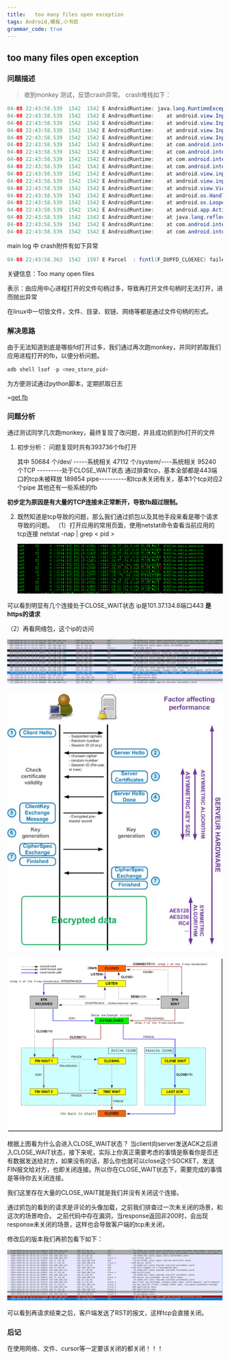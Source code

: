 ```yaml
---
title:   too many files open exception
tags: Android,模板,小书匠
grammar_code: true
---
```


## too many files open exception

### 问题描述
 > 收到monkey 测试，反馈crash异常。
 crash堆栈如下：
 
 ```java
 04-08 22:43:58.539  1542  1542 E AndroidRuntime: java.lang.RuntimeException: Could not read input channel file descriptors from parcel.
04-08 22:43:58.539  1542  1542 E AndroidRuntime: 	at android.view.InputChannel.nativeReadFromParcel(Native Method)
04-08 22:43:58.539  1542  1542 E AndroidRuntime: 	at android.view.InputChannel.readFromParcel(InputChannel.java:148)
04-08 22:43:58.539  1542  1542 E AndroidRuntime: 	at android.view.InputChannel$1.createFromParcel(InputChannel.java:39)
04-08 22:43:58.539  1542  1542 E AndroidRuntime: 	at android.view.InputChannel$1.createFromParcel(InputChannel.java:37)
04-08 22:43:58.539  1542  1542 E AndroidRuntime: 	at com.android.internal.view.InputBindResult.<init>(InputBindResult.java:68)
04-08 22:43:58.539  1542  1542 E AndroidRuntime: 	at com.android.internal.view.InputBindResult$1.createFromParcel(InputBindResult.java:112)
04-08 22:43:58.539  1542  1542 E AndroidRuntime: 	at com.android.internal.view.InputBindResult$1.createFromParcel(InputBindResult.java:110)
04-08 22:43:58.539  1542  1542 E AndroidRuntime: 	at com.android.internal.view.IInputMethodManager$Stub$Proxy.startInputOrWindowGainedFocus(IInputMethodManager.java:723)
04-08 22:43:58.539  1542  1542 E AndroidRuntime: 	at android.view.inputmethod.InputMethodManager.startInputInner(InputMethodManager.java:1295)
04-08 22:43:58.539  1542  1542 E AndroidRuntime: 	at android.view.inputmethod.InputMethodManager.checkFocus(InputMethodManager.java:1449)
04-08 22:43:58.539  1542  1542 E AndroidRuntime: 	at android.view.ViewRootImpl$ViewRootHandler.handleMessage(ViewRootImpl.java:4242)
04-08 22:43:58.539  1542  1542 E AndroidRuntime: 	at android.os.Handler.dispatchMessage(Handler.java:106)
04-08 22:43:58.539  1542  1542 E AndroidRuntime: 	at android.os.Looper.loop(Looper.java:187)
04-08 22:43:58.539  1542  1542 E AndroidRuntime: 	at android.app.ActivityThread.main(ActivityThread.java:6991)
04-08 22:43:58.539  1542  1542 E AndroidRuntime: 	at java.lang.reflect.Method.invoke(Native Method)
04-08 22:43:58.539  1542  1542 E AndroidRuntime: 	at com.android.internal.os.RuntimeInit$MethodAndArgsCaller.run(RuntimeInit.java:438)
04-08 22:43:58.539  1542  1542 E AndroidRuntime: 	at com.android.internal.os.ZygoteInit.main(ZygoteInit.java:814)
 ```
 main log 中 crash附件有如下异常
 ```java
 04-08 22:43:58.363  1542  1597 E Parcel  : fcntl(F_DUPFD_CLOEXEC) failed in Parcel::read, i is 0, fds[i] is -1, fd_count is 2, error: Too many open files
 ```
 关键信息：Too many open files
 
表示：由应用中心进程打开的文件句柄过多，导致再打开文件句柄时无法打开，进而抛出异常

在linux中一切皆文件，文件、目录、软链、网络等都是通过文件句柄的形式。

### 解决思路


 由于无法知道到底是哪些fd打开过多，我们通过再次跑monkey，并同时抓取我们应用进程打开的fb，以便分析问题。
 ```java
 adb shell lsof -p <neo_store_pid>
 ```
 为方便测试通过python脚本，定期抓取日志
 
=[get fb ][1]
 
### 问题分析

通过测试同学几次跑monkey，最终复现了改问题，并且成功抓到fb打开的文件
1. 初步分析：
问题复现时共有393736个fb打开

	其中 50684 个/dev/  -----系统相关
       		 47112 个/system/----系统相关
        	 95240 个TCP ---------处于CLOSE_WAIT状态 通过排查tcp，基本全部都是443端口的tcp未被释放
       		189854 pipe----------和tcp未关闭有关，基本1个tcp对应2个pipe
       其他还有一些系统的fb
	   
**初步定为原因是有大量的TCP连接未正常断开，导致fb超过限制。**

2. 既然知道是tcp导致的问题，那么我们通过抓包以及其他手段来看是哪个请求导致的问题。
  （1）打开应用的常用页面，使用netstat命令查看当前应用的tcp连接
      netstat -nap | grep < pid >
	  
	  ![netstat][2]
	  
 可以看到明显有几个连接处于CLOSE_WAIT状态
 ip是101.37.134.8端口443
 **是https的请求**
 
 （2）再看网络包，这个ip的访问
 
 ![tcp][3]

![https流程][4]			
 
 ![tcp流程][5]
 
 根据上图看为什么会进入CLOSE_WAIT状态？
 当client向server发送ACK之后进入CLOSE_WAIT状态，接下来呢，实际上你真正需要考虑的事情是察看你是否还有数据发送给对方，如果没有的话，那么你也就可以close这个SOCKET，发送FIN报文给对方，也即关闭连接。所以你在CLOSE_WAIT状态下，需要完成的事情是等待你去关闭连接。
 
 我们这里存在大量的CLOSE_WAIT就是我们并没有关闭这个连接。
 
 通过抓包的看到的请求是评论的头像加载，之前我们排查过一次未关闭的场景，和这次的场景吻合。
 之前代码中存在漏洞，当response返回非200时，会出现response未关闭的场景，这样也会导致客户端的tcp未关闭，
 
 修改后的版本我们再抓包看下如下：
 
 ![change][6]
 
 可以看到再请求结束之后，客户端发送了RST的报文，这样tcp会直接关闭。
 
 ### 后记
 
 在使用网络、文件、cursor等一定要该关闭的都关闭！！！
  
 


  [1]: ./attachments/getfb_1.py
  [2]: ./images/1523352297856.jpg
  [3]: ./images/1523355523956.jpg
  [4]: ./images/v2-9f717c2d57cc29e7f473a500e01f9f6e_hd.jpg "v2-9f717c2d57cc29e7f473a500e01f9f6e_hd"
  [5]: ./images/1523355733889.jpg
  [6]: ./images/1523357373113.jpg